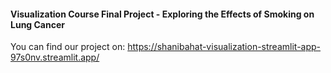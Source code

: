 #### Visualization Course Final Project - Exploring the Effects of Smoking on Lung Cancer

You can find our project on: https://shanibahat-visualization-streamlit-app-97s0nv.streamlit.app/
